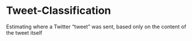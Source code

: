 # Tweet-Classification
  Estimating where a Twitter “tweet” was sent, based only on the content of the tweet itself
